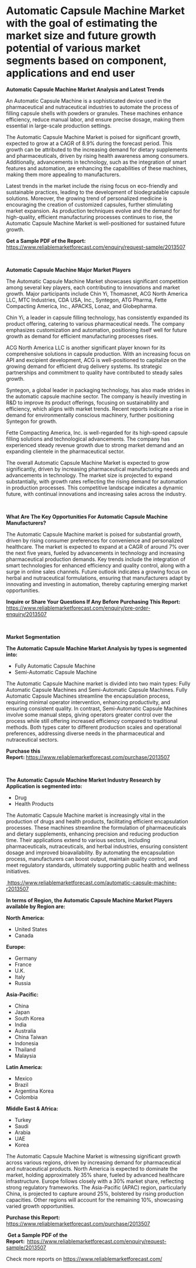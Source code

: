 <p><h1>Automatic Capsule Machine Market with the goal of estimating the market size and future growth potential of various market segments based on component, applications and end user</h1></p><p><strong>Automatic Capsule Machine Market Analysis and Latest Trends</strong></p>
<p><p>An Automatic Capsule Machine is a sophisticated device used in the pharmaceutical and nutraceutical industries to automate the process of filling capsule shells with powders or granules. These machines enhance efficiency, reduce manual labor, and ensure precise dosage, making them essential in large-scale production settings.</p><p>The Automatic Capsule Machine Market is poised for significant growth, expected to grow at a CAGR of 8.9% during the forecast period. This growth can be attributed to the increasing demand for dietary supplements and pharmaceuticals, driven by rising health awareness among consumers. Additionally, advancements in technology, such as the integration of smart features and automation, are enhancing the capabilities of these machines, making them more appealing to manufacturers.</p><p>Latest trends in the market include the rising focus on eco-friendly and sustainable practices, leading to the development of biodegradable capsule solutions. Moreover, the growing trend of personalized medicine is encouraging the creation of customized capsules, further stimulating market expansion. As production techniques evolve and the demand for high-quality, efficient manufacturing processes continues to rise, the Automatic Capsule Machine Market is well-positioned for sustained future growth.</p></p>
<p><strong>Get a Sample PDF of the Report:&nbsp;</strong> <a href="https://www.reliablemarketforecast.com/enquiry/request-sample/2013507?utm_campaign=3069&utm_medium=2&utm_source=Github&utm_content=ia&utm_term=10042025&utm_id=automatic-capsule-machine">https://www.reliablemarketforecast.com/enquiry/request-sample/2013507</a></p>
<p>&nbsp;</p>
<p><strong>Automatic Capsule Machine Major Market Players</strong></p>
<p><p>The Automatic Capsule Machine Market showcases significant competition among several key players, each contributing to innovations and market growth. Major participants include Chin Yi, Thomasnet, ACG North America LLC, MTC Industries, CDA USA, Inc., Syntegon, ATG Pharma, Fette Compacting America, Inc., APACKS, Lonaz, and Globepharma.</p><p>Chin Yi, a leader in capsule filling technology, has consistently expanded its product offering, catering to various pharmaceutical needs. The company emphasizes customization and automation, positioning itself well for future growth as demand for efficient manufacturing processes rises.</p><p>ACG North America LLC is another significant player known for its comprehensive solutions in capsule production. With an increasing focus on API and excipient development, ACG is well-positioned to capitalize on the growing demand for efficient drug delivery systems. Its strategic partnerships and commitment to quality have contributed to steady sales growth.</p><p>Syntegon, a global leader in packaging technology, has also made strides in the automatic capsule machine sector. The company is heavily investing in R&D to improve its product offerings, focusing on sustainability and efficiency, which aligns with market trends. Recent reports indicate a rise in demand for environmentally conscious machinery, further positioning Syntegon for growth.</p><p>Fette Compacting America, Inc. is well-regarded for its high-speed capsule filling solutions and technological advancements. The company has experienced steady revenue growth due to strong market demand and an expanding clientele in the pharmaceutical sector.</p><p>The overall Automatic Capsule Machine Market is expected to grow significantly, driven by increasing pharmaceutical manufacturing needs and advancements in technology. The market size is projected to expand substantially, with growth rates reflecting the rising demand for automation in production processes. This competitive landscape indicates a dynamic future, with continual innovations and increasing sales across the industry.</p></p>
<p>&nbsp;</p>
<p><strong>What Are The Key Opportunities For Automatic Capsule Machine Manufacturers?</strong></p>
<p><p>The Automatic Capsule Machine market is poised for substantial growth, driven by rising consumer preferences for convenience and personalized healthcare. The market is expected to expand at a CAGR of around 7% over the next five years, fueled by advancements in technology and increasing pharmaceutical production demands. Key trends include the integration of smart technologies for enhanced efficiency and quality control, along with a surge in online sales channels. Future outlook indicates a growing focus on herbal and nutraceutical formulations, ensuring that manufacturers adapt by innovating and investing in automation, thereby capturing emerging market opportunities.</p></p>
<p><strong>Inquire or Share Your Questions If Any Before Purchasing This Report:</strong> <a href="https://www.reliablemarketforecast.com/enquiry/pre-order-enquiry/2013507?utm_campaign=3069&utm_medium=2&utm_source=Github&utm_content=ia&utm_term=10042025&utm_id=automatic-capsule-machine">https://www.reliablemarketforecast.com/enquiry/pre-order-enquiry/2013507</a></p>
<p>&nbsp;</p>
<p><strong>Market Segmentation</strong></p>
<p><strong>The Automatic Capsule Machine Market Analysis by types is segmented into:</strong></p>
<p><ul><li>Fully Automatic Capsule Machine</li><li>Semi-Automatic Capsule Machine</li></ul></p>
<p><p>The Automatic Capsule Machine market is divided into two main types: Fully Automatic Capsule Machines and Semi-Automatic Capsule Machines. Fully Automatic Capsule Machines streamline the encapsulation process, requiring minimal operator intervention, enhancing productivity, and ensuring consistent quality. In contrast, Semi-Automatic Capsule Machines involve some manual steps, giving operators greater control over the process while still offering increased efficiency compared to traditional methods. Both types cater to different production scales and operational preferences, addressing diverse needs in the pharmaceutical and nutraceutical sectors.</p></p>
<p><strong>Purchase this Report:&nbsp;</strong><a href="https://www.reliablemarketforecast.com/purchase/2013507?utm_campaign=3069&utm_medium=2&utm_source=Github&utm_content=ia&utm_term=10042025&utm_id=automatic-capsule-machine">https://www.reliablemarketforecast.com/purchase/2013507</a></p>
<p>&nbsp;</p>
<p><strong>The Automatic Capsule Machine Market Industry Research by Application is segmented into:</strong></p>
<p><ul><li>Drug</li><li>Health Products</li></ul></p>
<p><p>The Automatic Capsule Machine market is increasingly vital in the production of drugs and health products, facilitating efficient encapsulation processes. These machines streamline the formulation of pharmaceuticals and dietary supplements, enhancing precision and reducing production time. Their applications extend to various sectors, including pharmaceuticals, nutraceuticals, and herbal industries, ensuring consistent dosage and improved bioavailability. By automating the encapsulation process, manufacturers can boost output, maintain quality control, and meet regulatory standards, ultimately supporting public health and wellness initiatives.</p></p>
<p><a href="https://www.reliablemarketforecast.com/automatic-capsule-machine-r2013507?utm_campaign=3069&utm_medium=2&utm_source=Github&utm_content=ia&utm_term=10042025&utm_id=automatic-capsule-machine">&nbsp;https://www.reliablemarketforecast.com/automatic-capsule-machine-r2013507</a></p>
<p><strong>In terms of Region, the Automatic Capsule Machine Market Players available by Region are:</strong></p>
<p>
    <p> <strong> North America: </strong>
        <ul>
            <li>United States</li>
            <li>Canada</li>
        </ul>
        </p> 
    <p> <strong> Europe: </strong>
        <ul>
            <li>Germany</li>
            <li>France</li>
            <li>U.K.</li>
            <li>Italy</li>
            <li>Russia</li>
        </ul>
        </p> 
    <p> <strong> Asia-Pacific: </strong>
        <ul>
            <li>China</li>
            <li>Japan</li>
            <li>South Korea</li>
            <li>India</li>
            <li>Australia</li>
            <li>China Taiwan</li>
            <li>Indonesia</li>
            <li>Thailand</li>
            <li>Malaysia</li>
        </ul>
        </p> 
    <p> <strong> Latin America: </strong>
        <ul>
            <li>Mexico</li>
            <li>Brazil</li>
            <li>Argentina Korea</li>
            <li>Colombia</li>
        </ul>
        </p> 
    <p> <strong> Middle East & Africa: </strong>
        <ul>
            <li>Turkey</li>
            <li>Saudi</li>
            <li>Arabia</li>
            <li>UAE</li>
            <li>Korea</li>
        </ul>
    </p>
    </p>
<p><p>The Automatic Capsule Machine Market is witnessing significant growth across various regions, driven by increasing demand for pharmaceutical and nutraceutical products. North America is expected to dominate the market, holding approximately 35% share, fueled by advanced healthcare infrastructure. Europe follows closely with a 30% market share, reflecting strong regulatory frameworks. The Asia-Pacific (APAC) region, particularly China, is projected to capture around 25%, bolstered by rising production capacities. Other regions will account for the remaining 10%, showcasing varied growth opportunities.</p></p>
<p><strong>Purchase this Report: </strong><a href="https://www.reliablemarketforecast.com/purchase/2013507?utm_campaign=3069&utm_medium=2&utm_source=Github&utm_content=ia&utm_term=10042025&utm_id=automatic-capsule-machine">https://www.reliablemarketforecast.com/purchase/2013507</a></p>
<p>&nbsp;<strong>Get a Sample PDF of the Report:&nbsp;&nbsp;</strong><a href="https://www.reliablemarketforecast.com/enquiry/request-sample/2013507?utm_campaign=3069&utm_medium=2&utm_source=Github&utm_content=ia&utm_term=10042025&utm_id=automatic-capsule-machine">https://www.reliablemarketforecast.com/enquiry/request-sample/2013507</a></p>
<p><strong></strong></p>
<p>Check more reports on <a href="https://www.reliablemarketforecast.com/?utm_campaign=3069&utm_medium=2&utm_source=Github&utm_content=ia&utm_term=10042025&utm_id=automatic-capsule-machine">https://www.reliablemarketforecast.com/</a></p>